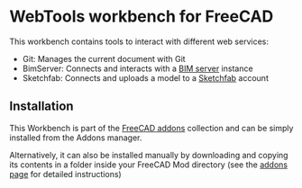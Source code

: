 # WebTools workbench for FreeCAD

This workbench contains tools to interact with different web services:

* Git: Manages the current document with Git
* BimServer: Connects and interacts with a [BIM server](http://www.bimserver.org) instance
* Sketchfab: Connects and uploads a model to a [Sketchfab](http://www.sketchfab) account

## Installation

This Workbench is part of the [FreeCAD addons](https://github.com/FreeCAD/FreeCAD-addons) collection and can be simply installed from the Addons manager.

Alternatively, it can also be installed manually by downloading and copying its contents in a folder inside your FreeCAD Mod directory (see the [addons page](https://github.com/yorikvanhavre/WebTools.git) for detailed instructions)
